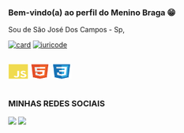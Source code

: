  ### Bem-vindo(a) ao perfil do Menino Braga 😁
Sou de São José Dos Campos - Sp, 
 
 [![card](https://github-readme-stats.vercel.app/api?username=Wesley-Braga&theme=dark&show_icons)](https://github.com/anuraghazra/github-readme-stats)
[![iuricode](https://github-readme-stats.vercel.app/api/top-langs/?username=Wesley-Braga&layout=compact&theme=dark)](https://github.com/anuraghazra/github-readme-stats) 
     
<div style="display: inline_block"><br>
  <img align="center" alt="Js" height="30" width="40" src="https://raw.githubusercontent.com/devicons/devicon/master/icons/javascript/javascript-plain.svg">
  <img align="center" alt="HTML" height="30" width="40" src="https://raw.githubusercontent.com/devicons/devicon/master/icons/html5/html5-original.svg">
  <img align="center" alt="CSS" height="30" width="40" src="https://raw.githubusercontent.com/devicons/devicon/master/icons/css3/css3-original.svg">
</div>
 
<br>
 
### MINHAS REDES SOCIAIS

<div> 
  
  <a href="https://www.instagram.com/braguinha_41/" target="_blank"><img src="https://img.shields.io/badge/-Instagram-%23E4405F?style=for-the-badge&logo=instagram&logoColor=white" target="_blank"></a>
  <a href="https:/www.linkedin.com/in/wesley-braga-costa-b77ba218/" target="_blank"><img src="https://img.shields.io/badge/-LinkedIn-%230077B5?style=for-the-badge&logo=linkedin&logoColor=white" target="_blank"></a>
</div>
